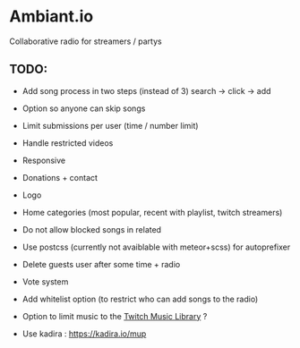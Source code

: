 # Ambiant.io
Collaborative radio for streamers / partys

## TODO:

* Add song process in two steps (instead of 3) search -> click -> add
* Option so anyone can skip songs
* Limit submissions per user (time / number limit)
* Handle restricted videos
* Responsive
* Donations + contact
* Logo
* Home categories (most popular, recent with playlist, twitch streamers)
* Do not allow blocked songs in related
* Use postcss (currently not avaiblable with meteor+scss) for autoprefixer
* Delete guests user after some time + radio

* Vote system
* Add whitelist option (to restrict who can add songs to the radio)
* Option to limit music to the [Twitch Music Library](http://music.twitch.tv/) ?
* Use kadira : https://kadira.io/mup
